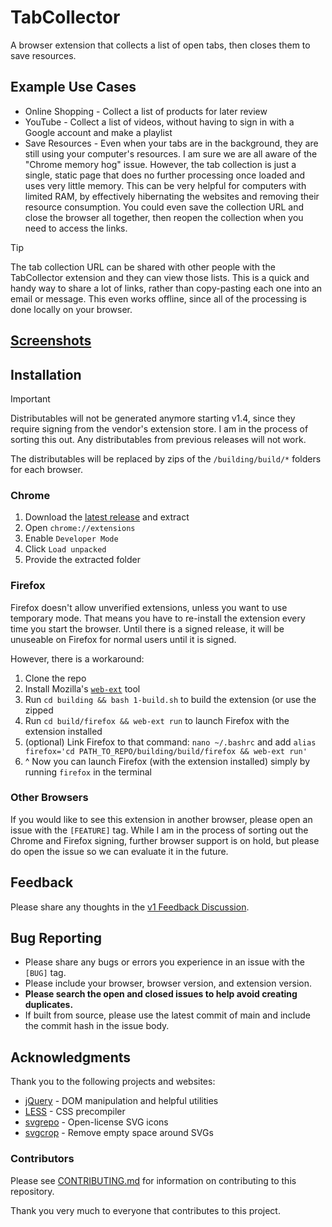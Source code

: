 # TabCollector
A browser extension that collects a list of open tabs, then closes them to save resources.

## Example Use Cases
- Online Shopping - Collect a list of products for later review
- YouTube - Collect a list of videos, without having to sign in with a Google account and make a playlist
- Save Resources - Even when your tabs are in the background, they are still using your computer's resources. I am sure we are all aware of the "Chrome memory hog" issue. However, the tab collection is just a single, static page that does no further processing once loaded and uses very little memory. This can be very helpful for computers with limited RAM, by effectively hibernating the websites and removing their resource consumption. You could even save the collection URL and close the browser all together, then reopen the collection when you need to access the links.

> [!TIP]
> The tab collection URL can be shared with other people with the TabCollector extension and they can view those lists. This is a quick and handy way to share a lot of links, rather than copy-pasting each one into an email or message. This even works offline, since all of the processing is done locally on your browser.

## [Screenshots](screenshots.md)

## Installation
> [!IMPORTANT]
> Distributables will not be generated anymore starting v1.4, since they require signing from the vendor's extension store. I am in the process of sorting this out. Any distributables from previous releases will not work.
> 
> The distributables will be replaced by zips of the `/building/build/*` folders for each browser.

### Chrome
1. Download the [latest release](https://github.com/pw-64/TabCollector/releases/latest) and extract
2. Open `chrome://extensions`
3. Enable `Developer Mode`
4. Click `Load unpacked`
5. Provide the extracted folder

### Firefox
Firefox doesn't allow unverified extensions, unless you want to use temporary mode. That means you have to re-install the extension every time you start the browser. Until there is a signed release, it will be unuseable on Firefox for normal users until it is signed.

However, there is a workaround:
1. Clone the repo
2. Install Mozilla's [`web-ext`](https://github.com/mozilla/web-ext) tool
3. Run `cd building && bash 1-build.sh` to build the extension (or use the zipped
4. Run `cd build/firefox && web-ext run` to launch Firefox with the extension installed
5. (optional) Link Firefox to that command: `nano ~/.bashrc` and add `alias firefox='cd PATH_TO_REPO/building/build/firefox && web-ext run'`
6. ^ Now you can launch Firefox (with the extension installed) simply by running `firefox` in the terminal

### Other Browsers
If you would like to see this extension in another browser, please open an issue with the `[FEATURE]` tag. While I am in the process of sorting out the Chrome and Firefox signing, further browser support is on hold, but please do open the issue so we can evaluate it in the future.

## Feedback
Please share any thoughts in the [v1 Feedback Discussion](https://github.com/pw-64/TabCollector/discussions/1).

## Bug Reporting
- Please share any bugs or errors you experience in an issue with the `[BUG]` tag.
- Please include your browser, browser version, and extension version.
- **Please search the open and closed issues to help avoid creating duplicates.**
- If built from source, please use the latest commit of main and include the commit hash in the issue body.

## Acknowledgments
Thank you to the following projects and websites:
- [jQuery](https://github.com/jquery/jquery) - DOM manipulation and helpful utilities
- [LESS](https://github.com/less/less.js) - CSS precompiler
- [svgrepo](https://www.svgrepo.com) - Open-license SVG icons
- [svgcrop](https://svgcrop.com) - Remove empty space around SVGs

### Contributors
Please see [CONTRIBUTING.md](CONTRIBUTING.md) for information on contributing to this repository.

Thank you very much to everyone that contributes to this project.